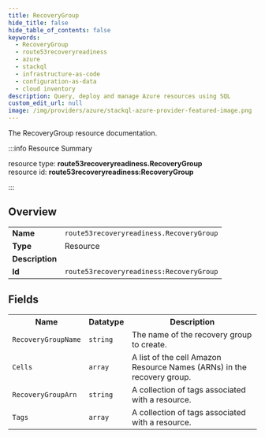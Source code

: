 ```yaml
---
title: RecoveryGroup
hide_title: false
hide_table_of_contents: false
keywords:
  - RecoveryGroup
  - route53recoveryreadiness
  - azure
  - stackql
  - infrastructure-as-code
  - configuration-as-data
  - cloud inventory
description: Query, deploy and manage Azure resources using SQL
custom_edit_url: null
image: /img/providers/azure/stackql-azure-provider-featured-image.png
---
```

The RecoveryGroup resource documentation.

:::info Resource Summary

<div class="row">
<div class="providerDocColumn">
<span>resource type:&nbsp;<b>route53recoveryreadiness.RecoveryGroup</b></span><br />
<span>resource id:&nbsp;<b>route53recoveryreadiness:RecoveryGroup</b></span><br />
</div>
</div>

:::

## Overview
<table><tbody>
<tr><td><b>Name</b></td><td><code>route53recoveryreadiness.RecoveryGroup</code></td></tr>
<tr><td><b>Type</b></td><td>Resource</td></tr>
<tr><td><b>Description</b></td><td></td></tr>
<tr><td><b>Id</b></td><td><code>route53recoveryreadiness:RecoveryGroup</code></td></tr>
</tbody></table>

## Fields
<table><tbody>
<tr><th>Name</th><th>Datatype</th><th>Description</th></tr>
<tr><td><code>RecoveryGroupName</code></td><td><code>string</code></td><td>The name of the recovery group to create.</td></tr><tr><td><code>Cells</code></td><td><code>array</code></td><td>A list of the cell Amazon Resource Names (ARNs) in the recovery group.</td></tr><tr><td><code>RecoveryGroupArn</code></td><td><code>string</code></td><td>A collection of tags associated with a resource.</td></tr><tr><td><code>Tags</code></td><td><code>array</code></td><td>A collection of tags associated with a resource.</td></tr>
</tbody></table>